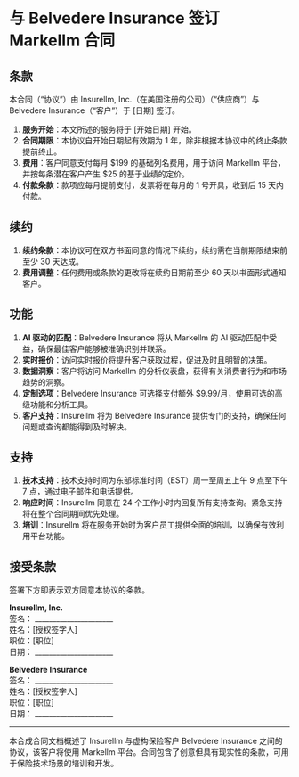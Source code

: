 # 与 Belvedere Insurance 签订 Markellm 合同

## 条款
本合同（“协议”）由 Insurellm, Inc.（在美国注册的公司）（“供应商”）与 Belvedere Insurance（“客户”）于 [日期] 签订。

1. **服务开始**：本文所述的服务将于 [开始日期] 开始。
2. **合同期限**：本协议自开始日期起有效期为 1 年，除非根据本协议中的终止条款提前终止。
3. **费用**：客户同意支付每月 $199 的基础列名费用，用于访问 Markellm 平台，并按每条潜在客户产生 $25 的基于业绩的定价。
4. **付款条款**：款项应每月提前支付，发票将在每月的 1 号开具，收到后 15 天内付款。

## 续约
1. **续约条款**：本协议可在双方书面同意的情况下续约，续约需在当前期限结束前至少 30 天达成。
2. **费用调整**：任何费用或条款的更改将在续约日期前至少 60 天以书面形式通知客户。

## 功能
1. **AI 驱动的匹配**：Belvedere Insurance 将从 Markellm 的 AI 驱动匹配中受益，确保最佳客户能够被准确识别并联系。
2. **实时报价**：访问实时报价将提升客户获取过程，促进及时且明智的决策。
3. **数据洞察**：客户将访问 Markellm 的分析仪表盘，获得有关消费者行为和市场趋势的洞察。
4. **定制选项**：Belvedere Insurance 可选择支付额外 $9.99/月，使用可选的高级功能和分析工具。
5. **客户支持**：Insurellm 将为 Belvedere Insurance 提供专门的支持，确保任何问题或查询都能得到及时解决。

## 支持
1. **技术支持**：技术支持时间为东部标准时间（EST）周一至周五上午 9 点至下午 7 点，通过电子邮件和电话提供。
2. **响应时间**：Insurellm 同意在 24 个工作小时内回复所有支持查询。紧急支持将在整个合同期间优先处理。
3. **培训**：Insurellm 将在服务开始时为客户员工提供全面的培训，以确保有效利用平台功能。

## 接受条款
签署下方即表示双方同意本协议的条款。

**Insurellm, Inc.**  
签名： ______________________  
姓名：[授权签字人]  
职位：[职位]  
日期： ______________________

**Belvedere Insurance**  
签名： ______________________  
姓名：[授权签字人]  
职位：[职位]  
日期： ______________________

---  
本合成合同文档概述了 Insurellm 与虚构保险客户 Belvedere Insurance 之间的协议，该客户将使用 Markellm 平台。合同包含了创意但具有现实性的条款，可用于保险技术场景的培训和开发。